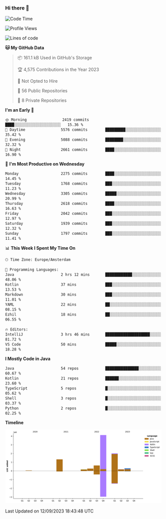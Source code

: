 ### Hi there 👋


<!--START_SECTION:waka-->
![Code Time](http://img.shields.io/badge/Code%20Time-3%2C562%20hrs%2011%20mins-blue)

![Profile Views](http://img.shields.io/badge/Profile%20Views-1-blue)

![Lines of code](https://img.shields.io/badge/From%20Hello%20World%20I%27ve%20Written-8.9%20million%20lines%20of%20code-blue)

**🐱 My GitHub Data** 

> 📦 161.1 kB Used in GitHub's Storage 
 > 
> 🏆 4,575 Contributions in the Year 2023
 > 
> 🚫 Not Opted to Hire
 > 
> 📜 56 Public Repositories 
 > 
> 🔑 8 Private Repositories 
 > 
**I'm an Early 🐤** 

```text
🌞 Morning                2419 commits        ████░░░░░░░░░░░░░░░░░░░░░   15.36 % 
🌆 Daytime                5576 commits        █████████░░░░░░░░░░░░░░░░   35.42 % 
🌃 Evening                5088 commits        ████████░░░░░░░░░░░░░░░░░   32.32 % 
🌙 Night                  2661 commits        ████░░░░░░░░░░░░░░░░░░░░░   16.90 % 
```
📅 **I'm Most Productive on Wednesday** 

```text
Monday                   2275 commits        ████░░░░░░░░░░░░░░░░░░░░░   14.45 % 
Tuesday                  1768 commits        ███░░░░░░░░░░░░░░░░░░░░░░   11.23 % 
Wednesday                3305 commits        █████░░░░░░░░░░░░░░░░░░░░   20.99 % 
Thursday                 2618 commits        ████░░░░░░░░░░░░░░░░░░░░░   16.63 % 
Friday                   2042 commits        ███░░░░░░░░░░░░░░░░░░░░░░   12.97 % 
Saturday                 1939 commits        ███░░░░░░░░░░░░░░░░░░░░░░   12.32 % 
Sunday                   1797 commits        ███░░░░░░░░░░░░░░░░░░░░░░   11.41 % 
```


📊 **This Week I Spent My Time On** 

```text
🕑︎ Time Zone: Europe/Amsterdam

💬 Programming Languages: 
Java                     2 hrs 12 mins       ████████████░░░░░░░░░░░░░   48.06 % 
Kotlin                   37 mins             ███░░░░░░░░░░░░░░░░░░░░░░   13.53 % 
Markdown                 30 mins             ███░░░░░░░░░░░░░░░░░░░░░░   11.01 % 
YAML                     22 mins             ██░░░░░░░░░░░░░░░░░░░░░░░   08.15 % 
Ezhil                    18 mins             ██░░░░░░░░░░░░░░░░░░░░░░░   06.55 % 

🔥 Editors: 
IntelliJ                 3 hrs 46 mins       ████████████████████░░░░░   81.72 % 
VS Code                  50 mins             █████░░░░░░░░░░░░░░░░░░░░   18.28 % 
```

**I Mostly Code in Java** 

```text
Java                     54 repos            ███████████████░░░░░░░░░░   60.67 % 
Kotlin                   21 repos            ██████░░░░░░░░░░░░░░░░░░░   23.60 % 
TypeScript               5 repos             █░░░░░░░░░░░░░░░░░░░░░░░░   05.62 % 
Shell                    3 repos             █░░░░░░░░░░░░░░░░░░░░░░░░   03.37 % 
Python                   2 repos             █░░░░░░░░░░░░░░░░░░░░░░░░   02.25 % 
```



**Timeline**

![Lines of Code chart](https://raw.githubusercontent.com/powercasgamer/powercasgamer/master/assets/bar_graph.png)


 Last Updated on 12/09/2023 18:43:48 UTC
<!--END_SECTION:waka-->
